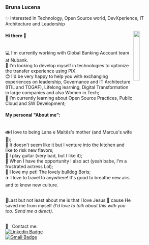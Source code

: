 ### Bruna Lucena

✨ Interested in Technology, Open Source world, DevXperience, IT Architecture and Leadership

<img width="20%" align="right" src="https://i.pinimg.com/originals/0e/8b/ba/0e8bba3b043d49c8064324bedd01997f.gif">  

#### Hi there 👋
<br/>:computer: I'm currently working with Global Banking Account team at Nubank.
<br/>:purple_heart: I'm looking to develop myself in technologies to optimize the transfer experience using PIX.
<br/>:blush: I'd be very happy to help you with exchanging experiences on leadership, Governance and IT Architecture (ITIL and TOGAF), Lifelong learning, Digital Transformation in large companies and also Women in Tech;
<br/>:rocket: I’m currently learning about Open Source Practices, Public Cloud and SW Development;

#### My personal "About me":
<br/>:family:I love to being Lana e Maitês's mother (and Marcus's wife 💜);
<br/>:curry: It doesn't seem like it but I venture into the kitchen and like to risk new flavors;
<br/>:guitar: I play guitar (very bad, but I like it);
<br/>:art: When I have the opportunity I also act (yeah babe, I'm a frustrated actress Lol);
<br/>:dog: I love my pet! The lovely bulldog Boris;
<br/>:airplane: I love to travel to anywhere! It's good to breathe new airs and to know new culture.

<br/>:book:Last but not least about me is that I love Jesus :sparkling_heart: cause He saved me from myself 
<i> (I'd love to talk about this with you too. Send me a direct)</i>.

<br/> :email: &nbsp; Contact me:
<br/> [![Linkedin Badge](https://img.shields.io/badge/-BrunaLucena-blue?style=flat-square&logo=Linkedin&logoColor=white&link=https://www.linkedin.com/in/bruna-lucena-76812655/)](https://www.linkedin.com/in/bruna-lucena-76812655/) <br/> [![Gmail Badge](https://img.shields.io/badge/-bruna.lucena@gmail.com-c14438?style=flat-square&logo=Gmail&logoColor=white&link=mailto:bruna.lucena@gmail.com)](mailto:bruna.lucenao@gmail.com)
